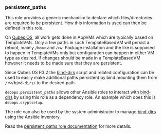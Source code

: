 ### persistent_paths

This role provides a generic mechanism to declare which
files/directories are required to be persistent. How this information is
used can then be defined in this role.

On [Qubes OS](https://en.wikipedia.org/wiki/Qubes_OS), all work gets
done in AppVMs which are typically based on TemplateVMs. Only a few
paths in such TemplateBasedVM will persist a reboot, mainly `/home` and
`/rw`. Package installation and the like is supposed to happen in
TemplateVMs only but configuration can happen in either VM type as
desired. If changes should be made in a TemplateBasedVM however it needs
to be made sure that they are persistent.

Since Qubes OS R3.2 the [bind-dirs]() script and related configuration
can be used to easily make additional paths persistent by bind mounting
them from `/rw/bind-dirs/` to the desired path.

`debops.persistent_paths` allows other Ansible roles to interact with
[bind-dirs]() by using this role as a dependency role. An example which
does this is `debops.cryptsetup`.

The role can also be used by the system administrator to manage
[bind-dirs]() using the Ansible inventory.

Read the [persistent_paths role documentation](https://docs.debops.org/en/stable-3.2/ansible/roles/persistent_paths/) for more details.
